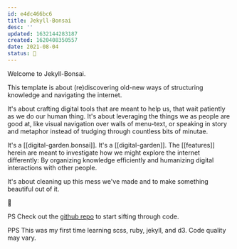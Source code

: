 ```yaml
---
id: e4dc466bc6
title: Jekyll-Bonsai
desc: ''
updated: 1632144283187
created: 1620408350557
date: 2021-08-04
status: 🍈
---
```


Welcome to Jekyll-Bonsai.

This template is about (re)discovering old-new ways of structuring knowledge and navigating the internet. 

It's about crafting digital tools that are meant to help us, that wait patiently as we do our human thing. It's about leveraging the things we as people are good at, like visual navigation over walls of menu-text, or speaking in story and metaphor instead of trudging through countless bits of minutae.

It's a [[digital-garden.bonsai]]. It's a [[digital-garden]]. The [[features]] herein are meant to investigate how we might explore the internet differently: By organizing knowledge efficiently and humanizing digital interactions with other people.

It's about cleaning up this mess we've made and to make something beautiful out of it.

🦊

PS Check out the [github repo](https://github.com/manunamz/jekyll-bonsai) to start sifting through code.

PPS This was my first time learning scss, ruby, jekyll, and d3. Code quality may vary.
